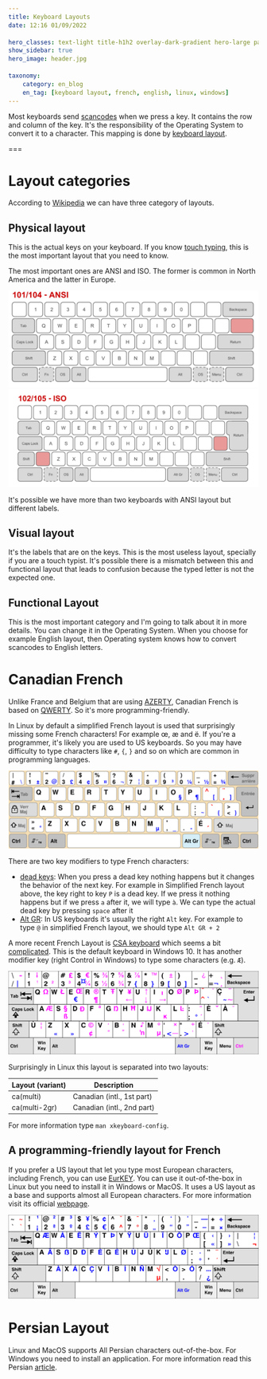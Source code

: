 ```yaml
---
title: Keyboard Layouts
date: 12:16 01/09/2022 

hero_classes: text-light title-h1h2 overlay-dark-gradient hero-large parallax
show_sidebar: true
hero_image: header.jpg

taxonomy:
    category: en_blog
    en_tag: [keyboard layout, french, english, linux, windows]
---
```


Most keyboards send [scancodes](https://en.wikipedia.org/wiki/Scancode) when we press a key. It contains the row and column of the key. It's the responsibility of the Operating System to convert it to a character. This mapping is done by [keyboard layout](https://en.wikipedia.org/wiki/Keyboard_layout).

===

# Layout categories

According to [Wikipedia](https://en.wikipedia.org/wiki/Keyboard_layout#Physical,_visual,_and_functional_layouts) we can have three category of layouts.

## Physical layout

This is the actual keys on your keyboard. If you know [touch typing](https://en.wikipedia.org/wiki/Touch_typing), this is the most important layout that you need to know.

The most important ones are ANSI and ISO. The former is common in North America and the latter in Europe.

![ANSI Physical Layout](ANSI.jpg)
![ISO Physical Layout](ISO.jpg)

It's possible we have more than two keyboards with ANSI layout but different labels.

## Visual layout

It's the labels that are on the keys. This is the most useless layout, specially if you are a touch typist. It's possible there is a mismatch between this and functional layout that leads to confusion because the typed letter is not the expected one.

## Functional Layout

This is the most important category and I'm going to talk about it in more details. You can change it in the Operating System. When you choose for example English layout, then Operating system knows how to convert scancodes to English letters.

# Canadian French

Unlike France and Belgium that are using [AZERTY](https://en.wikipedia.org/wiki/AZERTY), Canadian French is based on [QWERTY](https://en.wikipedia.org/wiki/QWERTY). So it's more programming-friendly.

In Linux by default a simplified French layout is used that surprisingly missing some French characters! For example œ, æ and ë. If you're a programmer, it's likely you are used to US keyboards. So you may have difficulty to type characters like `#`, `{`, `}` and so on which are common in programming languages.

![Simplified Canadian French Layout](KB_Canadian_French_text.svg)

There are two key modifiers to type French characters:

* [dead keys](https://en.wikipedia.org/wiki/Keyboard_layout#Dead_keys): When you press a dead key nothing happens but it changes the behavior of the next key. For example in Simplified French layout above, the key right to key `P` is a dead key. If we press it nothing happens but if we press `a` after it, we will type `à`. We can type the actual dead key by pressing `space` after it
* [Alt GR](https://en.wikipedia.org/wiki/AltGr_key): In US keyboards it's usually the right `Alt` key. For example to type `@` in simplified French layout, we should type `Alt GR + 2`

A more recent French Layout is [CSA keyboard](https://en.wikipedia.org/wiki/CSA_keyboard) which seems a bit [complicated](http://www.farah.cl/Keyboardery/A-Visual-Comparison-of-Different-National-Layouts/#enCAmu). This is the default keyboard in Windows 10. It has another modifier key (right Control in Windows) to type some characters (e.g. `Æ`).

![CSA Keyboard](KB_Canadian_Multilingual_Standard.svg)

Surprisingly in Linux this layout is separated into two layouts:

| Layout (variant) | Description |
| ---------------  | ----------- |
| ca(multi)        | Canadian (intl., 1st part) |
| ca(multi-2gr)    | Canadian (intl., 2nd part) |

For more information type `man xkeyboard-config`.

## A programming-friendly layout for French

If you prefer a US layout that let you type most European characters, including French, you can use [EurKEY](https://en.wikipedia.org/wiki/EurKEY). You can use it out-of-the-box in Linux but you need to install it in Windows or MacOS. It uses a US layout as a base and supports almost all European characters. For more information visit its official [webpage](https://eurkey.steffen.bruentjen.eu/start.html).

![EurKEY Layout](KB_EurKEY.svg)

# Persian Layout

Linux and MacOS supports All Persian characters out-of-the-box. For Windows you need to install an application. For more information read this Persian [article](https://fa.wikipedia.org/wiki/%D9%88%DB%8C%DA%A9%DB%8C%E2%80%8C%D9%BE%D8%AF%DB%8C%D8%A7:%D8%B5%D9%81%D8%AD%D9%87%E2%80%8C%DA%A9%D9%84%DB%8C%D8%AF_%D9%81%D8%A7%D8%B1%D8%B3%DB%8C).
